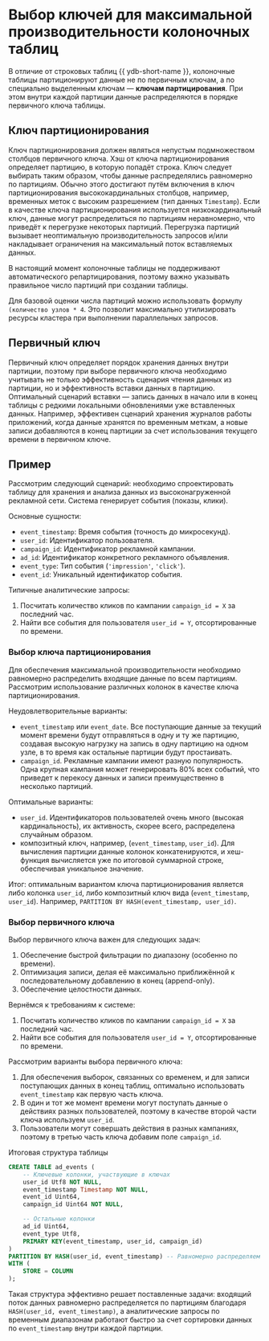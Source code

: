# Выбор ключей для максимальной производительности колоночных таблиц

В отличие от строковых таблиц {{ ydb-short-name }}, колоночные таблицы партиционируют данные не по первичным ключам, а по специально выделенным ключам — **ключам партицирования**. При этом внутри каждой партиции данные распределяются в порядке первичного ключа таблицы.

## Ключ партиционирования

Ключ партиционирования должен являться непустым подмножеством столбцов первичного ключа. Хэш от ключа партиционирования определяет партицию, в которую попадёт строка. Ключ следует выбирать таким образом, чтобы данные распределялись равномерно по партициям. Обычно этого достигают путём включения в ключ партиционирования высококардинальных столбцов, например, временных меток с высоким разрешением (тип данных `Timestamp`). Если в качестве ключа партиционирования используется низкокардинальный ключ, данные могут распределиться по партициям неравномерно, что приведёт к перегрузке некоторых партиций. Перегрузка партиций вызывает неоптимальную производительность запросов и/или накладывает ограничения на максимальный поток вставляемых данных.

В настоящий момент колоночные таблицы не поддерживают автоматического репартицирования, поэтому важно указывать правильное число партиций при создании таблицы.

Для базовой оценки числа партиций можно использовать формулу `(количество узлов * 4`. Это позволит максимально утилизировать ресурсы кластера при выполнении параллельных запросов.

## Первичный ключ

Первичный ключ определяет порядок хранения данных внутри партиции, поэтому при выборе первичного ключа необходимо учитывать не только эффективность сценария чтения данных из партиции, но и эффективность вставки данных в партицию. Оптимальный сценарий вставки — запись данных в начало или в конец таблицы с редкими локальными обновлениями уже вставленных данных. Например, эффективен сценарий хранения журналов работы приложений, когда данные хранятся по временным меткам, а новые записи добавляются в конец партиции за счет использования текущего времени в первичном ключе.

## Пример

Рассмотрим следующий сценарий: необходимо спроектировать таблицу для хранения и анализа данных из высоконагруженной рекламной сети. Система генерирует события (показы, клики).

Основные сущности:

- `event_timestamp`: Время события (точность до микросекунд).
- `user_id`: Идентификатор пользователя.
- `campaign_id`: Идентификатор рекламной кампании.
- `ad_id`: Идентификатор конкретного рекламного объявления.
- `event_type`: Тип события (`'impression'`, `'click'`).
- `event_id`: Уникальный идентификатор события.

Типичные аналитические запросы:

1. Посчитать количество кликов по кампании `campaign_id = X` за последний час.
2. Найти все события для пользователя `user_id = Y`, отсортированные по времени.

### Выбор ключа партиционирования

Для обеспечения максимальной производительности необходимо равномерно распределить входящие данные по всем партициям.
Рассмотрим использование различных колонок в качестве ключа партиционирования.

Неудовлетворительные варианты:

- `event_timestamp` или `event_date`. Все поступающие данные за текущий момент времени будут отправляться в одну и ту же партицию, создавая высокую нагрузку на запись в одну партицию на одном узле, в то время как остальные партиции будут простаивать.
- `campaign_id`. Рекламные кампании имеют разную популярность. Одна крупная кампания может генерировать 80% всех событий, что приведет к перекосу данных и записи преимущественно в несколько партиций.

Оптимальные варианты:

- `user_id`. Идентификаторов пользователей очень много (высокая кардинальность), их активность, скорее всего, распределена случайным образом.
- композитный ключ, например, (`event_timestamp`, `user_id`). Для вычисления партиции данные колонок конкатенируются, и хеш-функция вычисляется уже по итоговой суммарной строке, обеспечивая уникальное значение.

Итог: оптимальным вариантом ключа партиционирования является либо колонка `user_id`, либо композитный ключ вида (`event_timestamp`, `user_id`).
Например, `PARTITION BY HASH(event_timestamp, user_id)`.

### Выбор первичного ключа

Выбор первичного ключа важен для следующих задач:

1. Обеспечение быстрой фильтрации по диапазону (особенно по времени).
2. Оптимизация записи, делая её максимально приближённой к последовательному добавлению в конец (append-only).
3. Обеспечение целостности данных.

Вернёмся к требованиям к системе:

1. Посчитать количество кликов по кампании `campaign_id = X` за последний час.
2. Найти все события для пользователя `user_id = Y`, отсортированные по времени.

Рассмотрим варианты выбора первичного ключа:

1. Для обеспечения выборок, связанных со временем, и для записи поступающих данных в конец таблиц, оптимально использовать `event_timestamp` как первую часть ключа.
2. В один и тот же момент времени могут поступать данные о действиях разных пользователей, поэтому в качестве второй части ключа используем `user_id`.
3. Пользователи могут совершать действия в разных кампаниях, поэтому в третью часть ключа добавим поле `campaign_id`.

Итоговая структура таблицы

```sql
CREATE TABLE ad_events (
    -- Ключевые колонки, участвующие в ключах
    user_id Utf8 NOT NULL,
    event_timestamp Timestamp NOT NULL,
    event_id Uint64,
    campaign_id Uint64 NOT NULL,

    -- Остальные колонки
    ad_id Uint64,
    event_type Utf8,
    PRIMARY KEY(event_timestamp, user_id, campaign_id)
)
PARTITION BY HASH(user_id, event_timestamp) -- Равномерно распределяем данные
WITH (
    STORE = COLUMN
);
```

Такая структура эффективно решает поставленные задачи: входящий поток данных равномерно распределяется по партициям благодаря `HASH(user_id, event_timestamp)`, а аналитические запросы по временным диапазонам работают быстро за счет сортировки данных по `event_timestamp` внутри каждой партиции.
